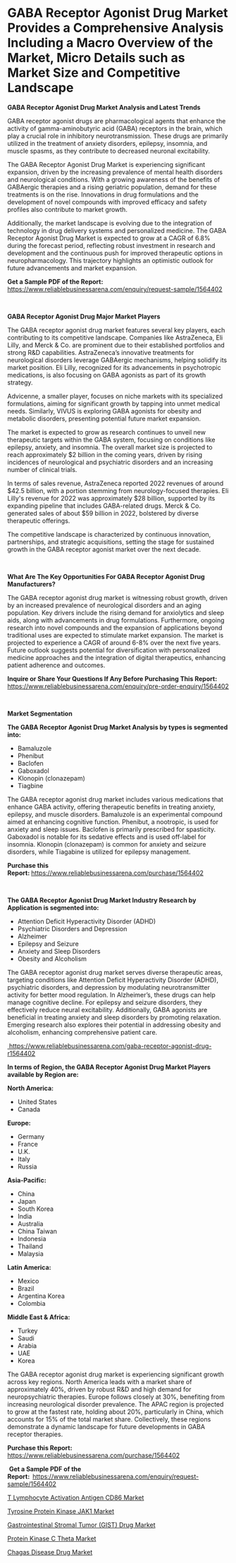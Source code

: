 <p><h1>GABA Receptor Agonist Drug Market Provides a Comprehensive Analysis Including a Macro Overview of the Market, Micro Details such as Market Size and Competitive Landscape</h1></p><p><strong>GABA Receptor Agonist Drug Market Analysis and Latest Trends</strong></p>
<p><p>GABA receptor agonist drugs are pharmacological agents that enhance the activity of gamma-aminobutyric acid (GABA) receptors in the brain, which play a crucial role in inhibitory neurotransmission. These drugs are primarily utilized in the treatment of anxiety disorders, epilepsy, insomnia, and muscle spasms, as they contribute to decreased neuronal excitability.</p><p>The GABA Receptor Agonist Drug Market is experiencing significant expansion, driven by the increasing prevalence of mental health disorders and neurological conditions. With a growing awareness of the benefits of GABAergic therapies and a rising geriatric population, demand for these treatments is on the rise. Innovations in drug formulations and the development of novel compounds with improved efficacy and safety profiles also contribute to market growth.</p><p>Additionally, the market landscape is evolving due to the integration of technology in drug delivery systems and personalized medicine. The GABA Receptor Agonist Drug Market is expected to grow at a CAGR of 6.8% during the forecast period, reflecting robust investment in research and development and the continuous push for improved therapeutic options in neuropharmacology. This trajectory highlights an optimistic outlook for future advancements and market expansion.</p></p>
<p><strong>Get a Sample PDF of the Report:&nbsp;</strong> <a href="https://www.reliablebusinessarena.com/enquiry/request-sample/1564402?utm_campaign=2185&utm_medium=2&utm_source=Github&utm_content=ia&utm_term=09032025&utm_id=gaba-receptor-agonist-drug">https://www.reliablebusinessarena.com/enquiry/request-sample/1564402</a></p>
<p>&nbsp;</p>
<p><strong>GABA Receptor Agonist Drug Major Market Players</strong></p>
<p><p>The GABA receptor agonist drug market features several key players, each contributing to its competitive landscape. Companies like AstraZeneca, Eli Lilly, and Merck & Co. are prominent due to their established portfolios and strong R&D capabilities. AstraZeneca’s innovative treatments for neurological disorders leverage GABAergic mechanisms, helping solidify its market position. Eli Lilly, recognized for its advancements in psychotropic medications, is also focusing on GABA agonists as part of its growth strategy.</p><p>Advicenne, a smaller player, focuses on niche markets with its specialized formulations, aiming for significant growth by tapping into unmet medical needs. Similarly, VIVUS is exploring GABA agonists for obesity and metabolic disorders, presenting potential future market expansion. </p><p>The market is expected to grow as research continues to unveil new therapeutic targets within the GABA system, focusing on conditions like epilepsy, anxiety, and insomnia. The overall market size is projected to reach approximately $2 billion in the coming years, driven by rising incidences of neurological and psychiatric disorders and an increasing number of clinical trials.</p><p>In terms of sales revenue, AstraZeneca reported 2022 revenues of around $42.5 billion, with a portion stemming from neurology-focused therapies. Eli Lilly's revenue for 2022 was approximately $28 billion, supported by its expanding pipeline that includes GABA-related drugs. Merck & Co. generated sales of about $59 billion in 2022, bolstered by diverse therapeutic offerings.</p><p>The competitive landscape is characterized by continuous innovation, partnerships, and strategic acquisitions, setting the stage for sustained growth in the GABA receptor agonist market over the next decade.</p></p>
<p>&nbsp;</p>
<p><strong>What Are The Key Opportunities For GABA Receptor Agonist Drug Manufacturers?</strong></p>
<p><p>The GABA receptor agonist drug market is witnessing robust growth, driven by an increased prevalence of neurological disorders and an aging population. Key drivers include the rising demand for anxiolytics and sleep aids, along with advancements in drug formulations. Furthermore, ongoing research into novel compounds and the expansion of applications beyond traditional uses are expected to stimulate market expansion. The market is projected to experience a CAGR of around 6-8% over the next five years. Future outlook suggests potential for diversification with personalized medicine approaches and the integration of digital therapeutics, enhancing patient adherence and outcomes.</p></p>
<p><strong>Inquire or Share Your Questions If Any Before Purchasing This Report:</strong> <a href="https://www.reliablebusinessarena.com/enquiry/pre-order-enquiry/1564402?utm_campaign=2185&utm_medium=2&utm_source=Github&utm_content=ia&utm_term=09032025&utm_id=gaba-receptor-agonist-drug">https://www.reliablebusinessarena.com/enquiry/pre-order-enquiry/1564402</a></p>
<p>&nbsp;</p>
<p><strong>Market Segmentation</strong></p>
<p><strong>The GABA Receptor Agonist Drug Market Analysis by types is segmented into:</strong></p>
<p><ul><li>Bamaluzole</li><li>Phenibut</li><li>Baclofen</li><li>Gaboxadol</li><li>Klonopin (clonazepam)</li><li>Tiagbine</li></ul></p>
<p><p>The GABA receptor agonist drug market includes various medications that enhance GABA activity, offering therapeutic benefits in treating anxiety, epilepsy, and muscle disorders. Bamaluzole is an experimental compound aimed at enhancing cognitive function. Phenibut, a nootropic, is used for anxiety and sleep issues. Baclofen is primarily prescribed for spasticity. Gaboxadol is notable for its sedative effects and is used off-label for insomnia. Klonopin (clonazepam) is common for anxiety and seizure disorders, while Tiagabine is utilized for epilepsy management.</p></p>
<p><strong>Purchase this Report:&nbsp;</strong><a href="https://www.reliablebusinessarena.com/purchase/1564402?utm_campaign=2185&utm_medium=2&utm_source=Github&utm_content=ia&utm_term=09032025&utm_id=gaba-receptor-agonist-drug">https://www.reliablebusinessarena.com/purchase/1564402</a></p>
<p>&nbsp;</p>
<p><strong>The GABA Receptor Agonist Drug Market Industry Research by Application is segmented into:</strong></p>
<p><ul><li>Attention Deficit Hyperactivity Disorder (ADHD)</li><li>Psychiatric Disorders and Depression</li><li>Alzheimer</li><li>Epilepsy and Seizure</li><li>Anxiety and Sleep Disorders</li><li>Obesity and Alcoholism</li></ul></p>
<p><p>The GABA receptor agonist drug market serves diverse therapeutic areas, targeting conditions like Attention Deficit Hyperactivity Disorder (ADHD), psychiatric disorders, and depression by modulating neurotransmitter activity for better mood regulation. In Alzheimer’s, these drugs can help manage cognitive decline. For epilepsy and seizure disorders, they effectively reduce neural excitability. Additionally, GABA agonists are beneficial in treating anxiety and sleep disorders by promoting relaxation. Emerging research also explores their potential in addressing obesity and alcoholism, enhancing comprehensive patient care.</p></p>
<p><a href="https://www.reliablebusinessarena.com/gaba-receptor-agonist-drug-r1564402?utm_campaign=2185&utm_medium=2&utm_source=Github&utm_content=ia&utm_term=09032025&utm_id=gaba-receptor-agonist-drug">&nbsp;https://www.reliablebusinessarena.com/gaba-receptor-agonist-drug-r1564402</a></p>
<p><strong>In terms of Region, the GABA Receptor Agonist Drug Market Players available by Region are:</strong></p>
<p>
    <p> <strong> North America: </strong>
        <ul>
            <li>United States</li>
            <li>Canada</li>
        </ul>
        </p> 
    <p> <strong> Europe: </strong>
        <ul>
            <li>Germany</li>
            <li>France</li>
            <li>U.K.</li>
            <li>Italy</li>
            <li>Russia</li>
        </ul>
        </p> 
    <p> <strong> Asia-Pacific: </strong>
        <ul>
            <li>China</li>
            <li>Japan</li>
            <li>South Korea</li>
            <li>India</li>
            <li>Australia</li>
            <li>China Taiwan</li>
            <li>Indonesia</li>
            <li>Thailand</li>
            <li>Malaysia</li>
        </ul>
        </p> 
    <p> <strong> Latin America: </strong>
        <ul>
            <li>Mexico</li>
            <li>Brazil</li>
            <li>Argentina Korea</li>
            <li>Colombia</li>
        </ul>
        </p> 
    <p> <strong> Middle East & Africa: </strong>
        <ul>
            <li>Turkey</li>
            <li>Saudi</li>
            <li>Arabia</li>
            <li>UAE</li>
            <li>Korea</li>
        </ul>
    </p>
    </p>
<p><p>The GABA receptor agonist drug market is experiencing significant growth across key regions. North America leads with a market share of approximately 40%, driven by robust R&D and high demand for neuropsychiatric therapies. Europe follows closely at 30%, benefiting from increasing neurological disorder prevalence. The APAC region is projected to grow at the fastest rate, holding about 20%, particularly in China, which accounts for 15% of the total market share. Collectively, these regions demonstrate a dynamic landscape for future developments in GABA receptor therapies.</p></p>
<p><strong>Purchase this Report: </strong><a href="https://www.reliablebusinessarena.com/purchase/1564402?utm_campaign=2185&utm_medium=2&utm_source=Github&utm_content=ia&utm_term=09032025&utm_id=gaba-receptor-agonist-drug">https://www.reliablebusinessarena.com/purchase/1564402</a></p>
<p>&nbsp;<strong>Get a Sample PDF of the Report:&nbsp;&nbsp;</strong><a href="https://www.reliablebusinessarena.com/enquiry/request-sample/1564402?utm_campaign=2185&utm_medium=2&utm_source=Github&utm_content=ia&utm_term=09032025&utm_id=gaba-receptor-agonist-drug">https://www.reliablebusinessarena.com/enquiry/request-sample/1564402</a></p>
<p><strong></strong></p>
<p><p><a href="https://github.com/penglatilles/Market-Research-Report-List-1/blob/main/t-lymphocyte-activation-antigen-cd86-market.md?utm_campaign=2185&utm_medium=2&utm_source=Github&utm_content=ia&utm_term=09032025&utm_id=gaba-receptor-agonist-drug">T Lymphocyte Activation Antigen CD86 Market</a></p><p><a href="https://github.com/ternainglin/Market-Research-Report-List-1/blob/main/tyrosine-protein-kinase-jak1-market.md?utm_campaign=2185&utm_medium=2&utm_source=Github&utm_content=ia&utm_term=09032025&utm_id=gaba-receptor-agonist-drug">Tyrosine Protein Kinase JAK1 Market</a></p><p><a href="https://github.com/lalolatiot/Market-Research-Report-List-1/blob/main/gastrointestinal-stromal-tumor-gist-drug-market.md?utm_campaign=2185&utm_medium=2&utm_source=Github&utm_content=ia&utm_term=09032025&utm_id=gaba-receptor-agonist-drug">Gastrointestinal Stromal Tumor (GIST) Drug Market</a></p><p><a href="https://github.com/saaindosya/Market-Research-Report-List-1/blob/main/protein-kinase-c-theta-market.md?utm_campaign=2185&utm_medium=2&utm_source=Github&utm_content=ia&utm_term=09032025&utm_id=gaba-receptor-agonist-drug">Protein Kinase C Theta Market</a></p><p><a href="https://github.com/zurubting/Market-Research-Report-List-1/blob/main/chagas-disease-drug-market.md?utm_campaign=2185&utm_medium=2&utm_source=Github&utm_content=ia&utm_term=09032025&utm_id=gaba-receptor-agonist-drug">Chagas Disease Drug Market</a></p></p>
